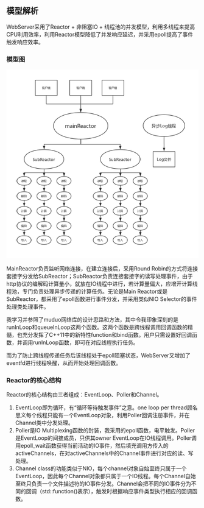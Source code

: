 ## 模型解析

WebServer采用了Reactor + 非阻塞IO + 线程池的并发模型，利用多线程来提高CPU利用效率，利用Reactor模型降低了并发响应延迟，并采用epoll提高了事件触发响应效率。

### 模型图

![ ](https://github.com/LynnTh/WebServer/blob/master/IMG/%E6%A8%A1%E5%9E%8B%E5%9B%BE.jpg  "模型图")

MainReactor负责监听网络连接，在建立连接后，采用Round Robin的方式将连接套接字分发给SubReactor；SubReactor负责连接套接字的读写处理事件，由于http协议的编解码计算量小，就放在IO线程中进行，若计算量偏大，应增开计算线程池，专门负责处理异步传递的计算任务。无论是Main Reactor或是SubReactor，都采用了epoll函数进行事件分发，并采用类似NIO Selector的事件处理类处理事件。

我学习并参照了muduo网络库的设计思路和方法，其中令我印象深刻的是runInLoop和queueInLoop这两个函数。这两个函数是跨线程调用回调函数的精髓，也充分发挥了C++11中的新特性function和bind函数。用户只需设置好回调函数，并调用runInLoop函数，即可在对应线程执行任务。

而为了防止跨线程传递任务后该线程处于epoll阻塞状态，WebServer又增加了eventfd进行线程唤醒，从而开始处理回调函数。

### Reactor的核心结构

Reactor的核心结构由三者组成：EventLoop、Poller和Channel。

1. EventLoop即为循环，有“循环等待触发事件”之意。one loop per thread顾名思义每个线程只能有一个EventLoop对象，利用Poller回调注册事件，并在Channel类中分发处理。
2. Poller是IO Multiplexing函数的封装，我采用的epoll函数，电平触发。Poller是EventLoop的间接成员，只供其owner EventLoop在IO线程调用。Poller调用epoll_wait函数获得当前活动的IO事件，然后填充调用方传入的activeChannels，在对activeChannels中的Channel事件进行对应的读、写处理。
3. Channel class的功能类似于NIO，每个channel对象自始至终只属于一个EventLoop，因此每个Channel对象都只属于一个IO线程。每个Channel自始至终只负责一个文件描述符的IO事件分发。Channel会把不同的IO事件分为不同的回调（std::function()表示），触发时根据响应事件类型执行相应的回调函数。
